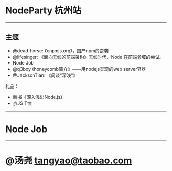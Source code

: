 # NodeParty 杭州站

---

## 主题

* @dead-horse: 《cnpmjs.org》，国产npm的逆袭
* @lifesinger: 《面向无线的前端架构》无线时代，Node 在前端领域的尝试。
* Node Job
* @q3boy 《honeycomb简介》——用nodejs实现的web server容器
* @JacksonTian: 《简谈“深浅”》

礼品：

* 新书《深入浅出Node.js》
* 京JS T恤

---

# Node Job

---

# @汤尧 tangyao@taobao.com
